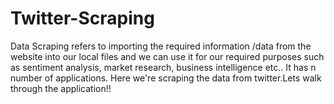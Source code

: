 # Twitter-Scraping
Data Scraping refers to importing the required information /data from the website into our local files and we can use it for our required purposes such as sentiment analysis, market research, business intelligence etc.. It has n number of applications.
Here we're scraping the data from twitter.Lets walk through the application!!

